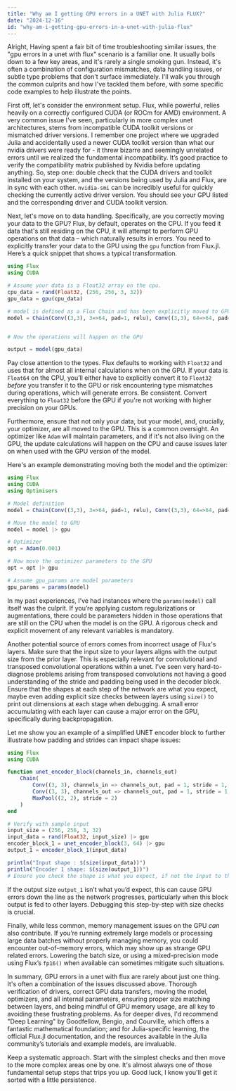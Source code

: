 ```yaml
---
title: "Why am I getting GPU errors in a UNET with Julia FLUX?"
date: "2024-12-16"
id: "why-am-i-getting-gpu-errors-in-a-unet-with-julia-flux"
---
```


Alright,  Having spent a fair bit of time troubleshooting similar issues, the "gpu errors in a unet with flux" scenario is a familiar one. It usually boils down to a few key areas, and it's rarely a single smoking gun. Instead, it's often a combination of configuration mismatches, data handling issues, or subtle type problems that don't surface immediately. I'll walk you through the common culprits and how I've tackled them before, with some specific code examples to help illustrate the points.

First off, let's consider the environment setup. Flux, while powerful, relies heavily on a correctly configured CUDA (or ROCm for AMD) environment. A very common issue I've seen, particularly in more complex unet architectures, stems from incompatible CUDA toolkit versions or mismatched driver versions. I remember one project where we upgraded Julia and accidentally used a newer CUDA toolkit version than what our nvidia drivers were ready for - it threw bizarre and seemingly unrelated errors until we realized the fundamental incompatibility. It’s good practice to verify the compatibility matrix published by Nvidia before updating anything. So, step one: double check that the CUDA drivers and toolkit installed on your system, and the versions being used by Julia and Flux, are in sync with each other. `nvidia-smi` can be incredibly useful for quickly checking the currently active driver version. You should see your GPU listed and the corresponding driver and CUDA toolkit version.

Next, let's move on to data handling. Specifically, are you correctly moving your data to the GPU? Flux, by default, operates on the CPU. If you feed it data that's still residing on the CPU, it will attempt to perform GPU operations on that data – which naturally results in errors. You need to explicitly transfer your data to the GPU using the `gpu` function from Flux.jl. Here’s a quick snippet that shows a typical transformation.

```julia
using Flux
using CUDA

# Assume your data is a Float32 array on the cpu.
cpu_data = rand(Float32, (256, 256, 3, 32))
gpu_data = gpu(cpu_data)

# model is defined as a Flux Chain and has been explicitly moved to GPU:
model = Chain(Conv((3,3), 3=>64, pad=1, relu), Conv((3,3), 64=>64, pad=1, relu)) |> gpu


# Now the operations will happen on the GPU

output = model(gpu_data)
```

Pay close attention to the types. Flux defaults to working with `Float32` and uses that for almost all internal calculations when on the GPU. If your data is `Float64` on the CPU, you’ll either have to explicitly convert it to `Float32` *before* you transfer it to the GPU or risk encountering type mismatches during operations, which will generate errors. Be consistent. Convert everything to `Float32` before the GPU if you're not working with higher precision on your GPUs.

Furthermore, ensure that not only your data, but your model, and, crucially, your optimizer, are all moved to the GPU. This is a common oversight. An optimizer like `Adam` will maintain parameters, and if it's not also living on the GPU, the update calculations will happen on the CPU and cause issues later on when used with the GPU version of the model.

Here's an example demonstrating moving both the model and the optimizer:

```julia
using Flux
using CUDA
using Optimisers

# Model definition
model = Chain(Conv((3,3), 3=>64, pad=1, relu), Conv((3,3), 64=>64, pad=1, relu))

# Move the model to GPU
model = model |> gpu

# Optimizer
opt = Adam(0.001)

# Now move the optimizer parameters to the GPU
opt = opt |> gpu

# Assume gpu_params are model parameters
gpu_params = params(model)
```

In my past experiences, I’ve had instances where the `params(model)` call itself was the culprit. If you’re applying custom regularizations or augmentations, there could be parameters hidden in those operations that are still on the CPU when the model is on the GPU. A rigorous check and explicit movement of any relevant variables is mandatory.

Another potential source of errors comes from incorrect usage of Flux's layers. Make sure that the input size to your layers aligns with the output size from the prior layer. This is especially relevant for convolutional and transposed convolutional operations within a unet. I’ve seen very hard-to-diagnose problems arising from transposed convolutions not having a good understanding of the stride and padding being used in the decoder block. Ensure that the shapes at each step of the network are what you expect, maybe even adding explicit size checks between layers using `size()` to print out dimensions at each stage when debugging. A small error accumulating with each layer can cause a major error on the GPU, specifically during backpropagation.

Let me show you an example of a simplified UNET encoder block to further illustrate how padding and strides can impact shape issues:

```julia
using Flux
using CUDA

function unet_encoder_block(channels_in, channels_out)
    Chain(
        Conv((3, 3), channels_in => channels_out, pad = 1, stride = 1, relu),
        Conv((3, 3), channels_out => channels_out, pad = 1, stride = 1, relu),
        MaxPool((2, 2), stride = 2)
    )
end

# Verify with sample input
input_size = (256, 256, 3, 32)
input_data = rand(Float32, input_size) |> gpu
encoder_block_1 = unet_encoder_block(3, 64) |> gpu
output_1 = encoder_block_1(input_data)

println("Input shape : $(size(input_data))")
println("Encoder 1 shape: $(size(output_1))")
# Ensure you check the shape is what you expect, if not the input to the next encoder might result in a GPU error.
```

If the output size `output_1` isn’t what you’d expect, this can cause GPU errors down the line as the network progresses, particularly when this block output is fed to other layers. Debugging this step-by-step with size checks is crucial.

Finally, while less common, memory management issues on the GPU *can* also contribute. If you’re running extremely large models or processing large data batches without properly managing memory, you could encounter out-of-memory errors, which may show up as strange GPU related errors. Lowering the batch size, or using a mixed-precision mode using Flux’s `fp16()` when available can sometimes mitigate such situations.

In summary, GPU errors in a unet with flux are rarely about just one thing. It's often a combination of the issues discussed above. Thorough verification of drivers, correct GPU data transfers, moving the model, optimizers, and all internal parameters, ensuring proper size matching between layers, and being mindful of GPU memory usage, are all key to avoiding these frustrating problems. As for deeper dives, I'd recommend "Deep Learning" by Goodfellow, Bengio, and Courville, which offers a fantastic mathematical foundation; and for Julia-specific learning, the official Flux.jl documentation, and the resources available in the Julia community’s tutorials and example models, are invaluable.

Keep a systematic approach. Start with the simplest checks and then move to the more complex areas one by one. It's almost always one of those fundamental setup steps that trips you up. Good luck, I know you'll get it sorted with a little persistence.
